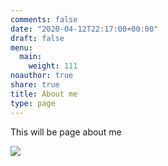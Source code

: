```yaml
---
comments: false
date: "2020-04-12T22:17:00+00:00"
draft: false
menu:
  main:
    weight: 111
noauthor: true
share: true
title: About me
type: page
---
```

This will be page about me

![](/img/logo.png)